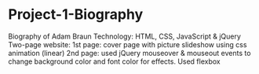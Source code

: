# Project-1-Biography
Biography of Adam Braun
Technology: HTML, CSS, JavaScript & jQuery
Two-page website:
  1st page: cover page with picture slideshow using css animation (linear)
  2nd page: used jQuery mouseover & mouseout events to change background color and font color for effects. Used flexbox
